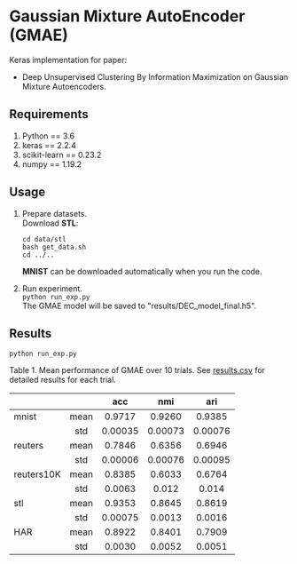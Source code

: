 # Gaussian Mixture AutoEncoder (GMAE)

Keras implementation for paper:

* Deep Unsupervised Clustering By Information Maximization on Gaussian Mixture Autoencoders.

## Requirements
1. Python == 3.6
2. keras == 2.2.4
3. scikit-learn == 0.23.2
4. numpy == 1.19.2

## Usage
1. Prepare datasets.    
    Download **STL**:
    ```
    cd data/stl
    bash get_data.sh
    cd ../..
    ```

    **MNIST** can be downloaded automatically when you run the code.

2. Run experiment.   
    ```python run_exp.py```  
    The GMAE model will be saved to "results/DEC_model_final.h5".

## Results

```
python run_exp.py
```
Table 1. Mean performance of GMAE over 10 trials. See [results.csv](./results/exp1/results.csv) for detailed results for each trial.  

   |        |     |  acc  |  nmi  |  ari  |  
   :--------|:---:|:-----:|:-----:|:-----:|
   |mnist   | mean |  0.9717   |  0.9260   | 0.9385    |
   |        | std |  0.00035   |  0.00073   | 0.00076   |
   |reuters  | mean |  0.7846   |  0.6356   | 0.6946    |
   |        | std |  0.00006   |  0.00076   | 0.00095   |
   |reuters10K| mean |  0.8385   |  0.6033   | 0.6764    |
   |        | std |  0.0063   |  0.012   | 0.014    |
   |stl     | mean |  0.9353   |  0.8645   | 0.8619    |
   |        | std |  0.00075   |  0.0013   | 0.0016   |
   |HAR | mean |  0.8922   |  0.8401   | 0.7909    |
   |        | std |  0.0030   |  0.0052   | 0.0051    |

